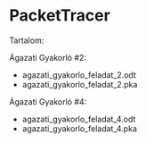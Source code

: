 # PacketTracer

Tartalom:

Ágazati Gyakorló #2:
- agazati_gyakorlo_feladat_2.odt
- agazati_gyakorlo_feladat_2.pka


Ágazati Gyakorló #4:
- agazati_gyakorlo_feladat_4.odt
- agazati_gyakorlo_feladat_4.pka

